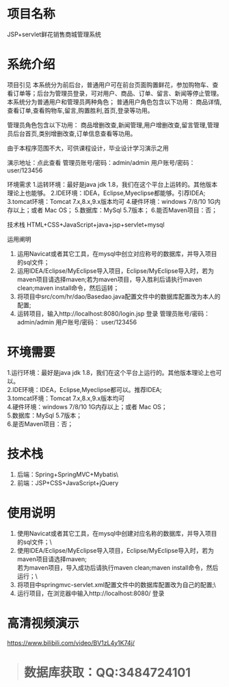 # 项目名称

JSP+servlet鲜花销售商城管理系统

# 系统介绍
项目引见
本系统分为前后台，普通用户可在前台页面购置鲜花，参加购物车、查看订单等；后台为管理员登录，可对用户、商品、订单、留言、新闻等停止管理。本系统分为普通用户和管理员两种角色；
普通用户角色包含以下功用：
商品详情,查看订单,查看购物车,留言,购置胜利,首页,登录等功用。

管理员角色包含以下功用：
商品增删改查,新闻管理,用户增删改查,留言管理,管理员后台首页,类别增删改查,订单信息查看等功用。

由于本程序范围不大，可供课程设计，毕业设计学习演示之用

演示地址：点此查看
管理员账号/密码：admin/admin
用户账号/密码： user/123456




环境需求
1.运转环境：最好是java jdk 1.8，我们在这个平台上运转的。其他版本理论上也能够。
2.IDE环境：IDEA，Eclipse,Myeclipse都能够。引荐IDEA;
3.tomcat环境：Tomcat 7.x,8.x,9.x版本均可
4.硬件环境：windows 7/8/10 1G内存以上；或者 Mac OS；
5.数据库：MySql 5.7版本；
6.能否Maven项目：否；

技术栈
HTML+CSS+JavaScript+java+jsp+servlet+mysql

运用阐明
1. 运用Navicat或者其它工具，在mysql中创立对应称号的数据库，并导入项目的sql文件；
2. 运用IDEA/Eclipse/MyEclipse导入项目，Eclipse/MyEclipse导入时，若为maven项目请选择maven;若为maven项目，导入胜利后请执行maven clean;maven install命令，然后运转；
3. 将项目中src/com/hr/dao/Basedao.java配置文件中的数据库配置改为本人的配置;
4. 运转项目，输入http://localhost:8080/login.jsp 登录
管理员账号/密码：admin/admin
用户账号/密码： user/123456

# 环境需要

1.运行环境：最好是java jdk 1.8，我们在这个平台上运行的。其他版本理论上也可以。\
2.IDE环境：IDEA，Eclipse,Myeclipse都可以。推荐IDEA;\
3.tomcat环境：Tomcat 7.x,8.x,9.x版本均可\
4.硬件环境：windows 7/8/10 1G内存以上；或者 Mac OS； \
5.数据库：MySql 5.7版本；\
6.是否Maven项目：否；

# 技术栈

1. 后端：Spring+SpringMVC+Mybatis\
2. 前端：JSP+CSS+JavaScript+jQuery

# 使用说明

1. 使用Navicat或者其它工具，在mysql中创建对应名称的数据库，并导入项目的sql文件；\
2. 使用IDEA/Eclipse/MyEclipse导入项目，Eclipse/MyEclipse导入时，若为maven项目请选择maven;\
若为maven项目，导入成功后请执行maven clean;maven install命令，然后运行；\
3. 将项目中springmvc-servlet.xml配置文件中的数据库配置改为自己的配置;\
4. 运行项目，在浏览器中输入http://localhost:8080/ 登录

# 高清视频演示

https://www.bilibili.com/video/BV1zL4y1K74j/

> # **数据库获取：QQ:3484724101**

​